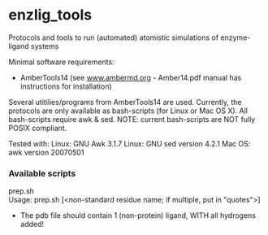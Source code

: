 enzlig_tools
============

Protocols and tools to run (automated) atomistic simulations of enzyme-ligand systems

Minimal software requirements:
- AmberTools14 (see www.ambermd.org - Amber14.pdf manual has instructions for installation)

Several utitilies/programs from AmberTools14 are used.
Currently, the protocols are only available as bash-scripts (for Linux or Mac OS X).
All bash-scripts require awk & sed.
NOTE: current bash-scripts are NOT fully POSIX compliant.

Tested with:
Linux: GNU Awk 3.1.7
Linux: GNU sed version 4.2.1
Mac OS: awk version 20070501


### Available scripts ###
prep.sh  
  Usage:  prep.sh <pdb file> <ligand name> <net ligand charge> [<non-standard residue name; if multiple, put in "quotes">]
  - The pdb file should contain 1 (non-protein) ligand, WITH all hydrogens added!

